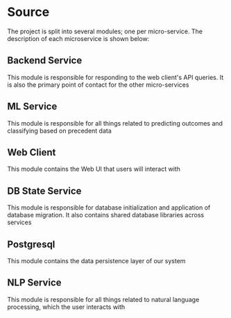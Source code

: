 # Source

The project is split into several modules; one per micro-service. The description of each microservice is shown below:

## Backend Service

This module is responsible for responding to the web client's API queries. It is also the primary point of contact for the other micro-services

## ML Service

This module is responsible for all things related to predicting outcomes and classifying based on precedent data

## Web Client

This module contains the Web UI that users will interact with

## DB State Service

This module is responsible for database initialization and application of database migration. It also contains shared database libraries across services

## Postgresql

This module contains the data persistence layer of our system

## NLP Service

This module is responsible for all things related to natural language processing, which the user interacts with
